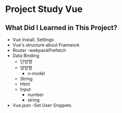 # Project Study Vue

## What Did I Learned in This Project?

- Vue Install, Settings
- Vue's structure about Framwork
- Router
  -webpackPrefetch
- Data Binding
  - 단방향
  - 양방향
    - v-model
  - String
  - Html
  - Input
    - number
    - string
- Vue.json
  -Set User Snippets
